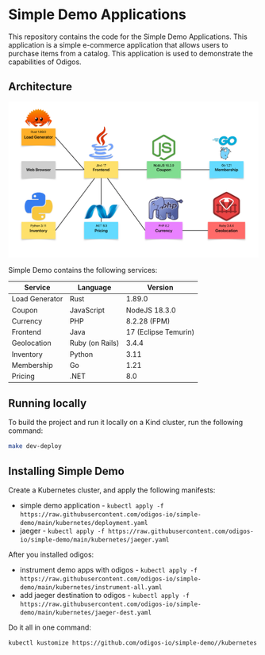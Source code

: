 # Simple Demo Applications

This repository contains the code for the Simple Demo Applications.
This application is a simple e-commerce application that allows users to purchase items from a catalog.
This application is used to demonstrate the capabilities of Odigos.

## Architecture

![Architecture](assets/architecture.png)

Simple Demo contains the following services:

| Service        | Language        | Version              |
| -------------- | --------------- | -------------------- |
| Load Generator | Rust            | 1.89.0               |
| Coupon         | JavaScript      | NodeJS 18.3.0        |
| Currency       | PHP             | 8.2.28 (FPM)         |
| Frontend       | Java            | 17 (Eclipse Temurin) |
| Geolocation    | Ruby (on Rails) | 3.4.4                |
| Inventory      | Python          | 3.11                 |
| Membership     | Go              | 1.21                 |
| Pricing        | .NET            | 8.0                  |

## Running locally

To build the project and run it locally on a Kind cluster, run the following command:

```bash
make dev-deploy
```

## Installing Simple Demo

Create a Kubernetes cluster, and apply the following manifests:

- simple demo application - `kubectl apply -f https://raw.githubusercontent.com/odigos-io/simple-demo/main/kubernetes/deployment.yaml`
- jaeger - `kubectl apply -f https://raw.githubusercontent.com/odigos-io/simple-demo/main/kubernetes/jaeger.yaml`

After you installed odigos:

- instrument demo apps with odigos - `kubectl apply -f https://raw.githubusercontent.com/odigos-io/simple-demo/main/kubernetes/instrument-all.yaml`
- add jaeger destination to odigos - `kubectl apply -f https://raw.githubusercontent.com/odigos-io/simple-demo/main/kubernetes/jaeger-dest.yaml`

Do it all in one command:

```bash
kubectl kustomize https://github.com/odigos-io/simple-demo//kubernetes | kubectl apply -f -
```
